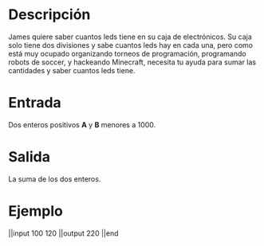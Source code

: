 # Descripción

James quiere saber cuantos leds tiene en su caja de electrónicos. Su caja solo tiene dos divisiones y sabe cuantos leds hay en cada una, pero como está muy ocupado organizando torneos de programación, programando robots de soccer, y hackeando Minecraft, necesita tu ayuda para sumar las cantidades y saber cuantos leds tiene.

# Entrada

Dos enteros positivos **A** y **B** menores a 1000.

# Salida

La suma de los dos enteros.

# Ejemplo

||input
100 120
||output
220
||end
